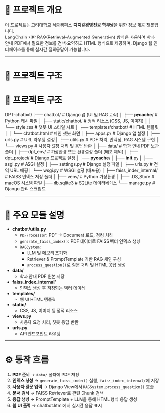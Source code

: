 # 📌 프로젝트 개요
이 프로젝트는 고려대학교 세종캠퍼스 **디지털경영전공 학부생**을 위한 정보 제공 챗봇입니다.  
LangChain 기반 RAG(Retrieval-Augmented Generation) 방식을 사용하여 학과 안내 PDF에서 필요한 정보를 검색·요약하고 HTML 형식으로 제공하며, Django 웹 인터페이스를 통해 실시간 질의응답이 가능합니다.

---

# 📂 프로젝트 구조

# 📂 프로젝트 구조
DPT-chatbot/
├── chatbot/                     # Django 앱 (UI 및 RAG 로직)
│   ├── __pycache__/              # Python 캐시 파일
│   ├── static/chatbot/           # 정적 리소스 (CSS, JS, 이미지)
│   │   └── style.css              # 챗봇 UI 스타일 시트
│   ├── templates/chatbot/        # HTML 템플릿
│   │   └── chatbot.html           # 메인 챗봇 화면
│   ├── apps.py                   # Django 앱 설정
│   ├── urls.py                   # URL 라우팅 설정
│   ├── utils.py                  # PDF 처리, 인덱싱, RAG 시스템 구현
│   └── views.py                  # 사용자 요청 처리 및 응답 반환
│
├── data/                         # 학과 안내 PDF 보관 폴더
│
├── dpt_env/                      # 가상환경 또는 환경설정 폴더 (배포 제외)
│
├── dpt_project/                  # Django 프로젝트 설정
│   ├── __pycache__/
│   ├── __init__.py
│   ├── asgi.py                   # ASGI 설정
│   ├── settings.py               # Django 설정 파일
│   ├── urls.py                   # 전역 URL 매핑
│   └── wsgi.py                   # WSGI 설정 (배포용)
│
├── faiss_index_internal/         # FAISS 인덱스 저장 폴더
│
├── venv/                         # Python 가상환경
│
├── .DS_Store                     # macOS 시스템 파일
├── db.sqlite3                    # SQLite 데이터베이스
└── manage.py                     # Django 관리 스크립트


---

# 📝 주요 모듈 설명
- **chatbot/utils.py**
  - `PDFProcessor`: PDF → Document 로드, 청킹 처리
  - `generate_faiss_index()`: PDF 데이터로 FAISS 벡터 인덱스 생성
  - `RAGSystem`:  
    - LLM 및 메모리 초기화  
    - Retriever & PromptTemplate 기반 RAG 체인 구성  
    - `process_question()`로 질문 처리 및 HTML 응답 생성
- **data/**
  - 학과 안내 PDF 원본 저장
- **faiss_index_internal/**
  - 인덱스 생성 후 저장되는 벡터 데이터
- **templates/**
  - 웹 UI HTML 템플릿
- **static/**
  - CSS, JS, 이미지 등 정적 리소스
- **views.py**
  - 사용자 요청 처리, 챗봇 응답 반환
- **urls.py**
  - API 엔드포인트 라우팅

---

# ⚙️ 동작 흐름
1. **PDF 준비** → `data/` 폴더에 PDF 저장  
2. **인덱스 생성** → `generate_faiss_index()` 실행, `faiss_index_internal/`에 저장  
3. **사용자 질문 입력** → Django View에서 `RAGSystem.process_question()` 호출  
4. **문서 검색** → FAISS Retriever로 관련 Chunk 검색  
5. **응답 생성** → PromptTemplate + LLM을 통해 HTML 형식 응답 생성  
6. **웹 UI 출력** → chatbot.html에서 실시간 응답 표시
